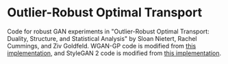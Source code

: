 # Outlier-Robust Optimal Transport

Code for robust GAN experiments in "Outlier-Robust Optimal Transport: Duality, Structure, and Statistical Analysis" by Sloan Nietert, Rachel Cummings, and Ziv Goldfeld. WGAN-GP code is modified from [this implementation](https://github.com/caogang/wgan-gp), and StyleGAN 2 code is modified from [this implementation](https://nn.labml.ai/gan/stylegan/index.html).
